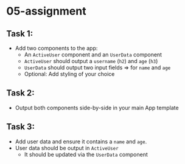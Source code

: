 # 05-assignment

## Task 1:

- Add two components to the app:
  - An `ActiveUser` component and an `UserData` component
  - `ActiveUser` should output a `username` (`h2`) and `age` (`h3`)
  - `UserData` should output two input fields => for `name` and `age`
  - Optional: Add styling of your choice

## Task 2:

- Output both components side-by-side in your main App template

## Task 3:

- Add user data and ensure it contains a `name` and `age`.
- User data should be output in `ActiveUser`
  - It should be updated via the `UserData` component
